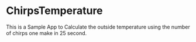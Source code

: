 # ChirpsTemperature

This is a Sample App to Calculate the outside temperature using the number of chirps one make in 25 second.
